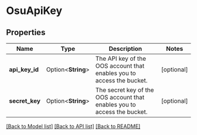 # OsuApiKey

## Properties

Name | Type | Description | Notes
------------ | ------------- | ------------- | -------------
**api_key_id** | Option<**String**> | The API key of the OOS account that enables you to access the bucket. | [optional]
**secret_key** | Option<**String**> | The secret key of the OOS account that enables you to access the bucket. | [optional]

[[Back to Model list]](../README.md#documentation-for-models) [[Back to API list]](../README.md#documentation-for-api-endpoints) [[Back to README]](../README.md)


